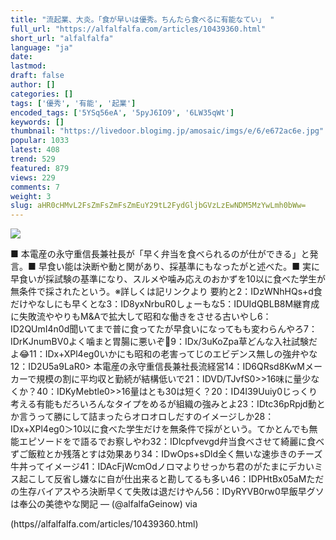 ```yaml
---
title: "流起業、大炎。「食が早いは優秀。ちんたら食べるに有能なてい」 "
full_url: "https://alfalfalfa.com/articles/10439360.html"
short_url: "alfalfalfa"
language: "ja"
date: 
lastmod: 
draft: false
author: []
categories: []
tags: ['優秀', '有能', '起業']
encoded_tags: ['5YSq56eA', '5pyJ6IO9', '6LW35qWt']
keywords: []
thumbnail: "https://livedoor.blogimg.jp/amosaic/imgs/e/6/e672ac6e.jpg"
popular: 1033
latest: 408
trend: 529
featured: 879
views: 229
comments: 7
weight: 3
slug: aHR0cHMvL2FsZmFsZmFsZmEuY29tL2FydGljbGVzLzEwNDM5MzYwLmh0bWw=
---
```


![](https://livedoor.blogimg.jp/amosaic/imgs/e/6/e672ac6e.jpg)

■ 本電産の永守重信長兼社長が「早く弁当を食べられるのが仕ができる」と発言。■ 早食い能は決断や動と関があり、採基準にもなったがと述べた。■ 実に早食いが採試験の基準になり、スルメや噛み応えのおかずを10以に食べた学生が無条件で採されたという。※詳しくは記リンクより 要約と2：IDzWNhHQs+d食だけやなしにも早くとな3：ID8yxNrbuR0しょーもな5：IDUIdQBLB8M継育成に失敗流ややりもM&Aで拡大して昭和な働きをさせる古いやし6：ID2QUmI4n0d聞いてまで普に食ってたが早食いになってもも変わらんやろ7：IDrKJnumBV0よく噛まと胃腸に悪いぞ🥲9：IDx/3uKoZpa草どんな入社試験だよ😂11：IDx+XPl4eg0いかにも昭和の老害ってじのエビデンス無しの強弁やな12：ID2U5a9LaR0> 本電産の永守重信長兼社長流経営14：ID6QRsd8KwMメーカーで規模の割に平均収と勤続が結構低いで21：IDVD/TJvfS0>>16味に量少なくか？40：IDKyMebtle0>>16量はとも30は短く？20：ID4l39Uuiy0じっくり考える有能もだろいろんなタイプをめるが組織の強みとよ23：IDtc36pRpjd動とか言うって勝にして詰まったらオロオロしだすのイメージしか28：IDx+XPl4eg0＞10以に食べた学生だけを無条件で採がという。てかとんでも無能エピソードをで語るでお察しやわ32：IDlcpfvevgd弁当食べさせて綺麗に食べずご飯粒とか残落とすは効果あり34：IDwOps+sDld全く無いな速歩きのチーズ牛丼ってイメージ41：IDAcFjWcmOdノロマよりせっかち君のがたまにデカいミス起こして反省し嫌なに自が仕出来ると勘してるも多い46：IDPHtBx05aMただの生存バイアスやろ決断早くて失敗は退だけやん56：IDyRYVB0rw0早飯早グソは奉公の美徳やな関記 — (@alfalfaGeinow) via 

(https//alfalfalfa.com/articles/10439360.html)
